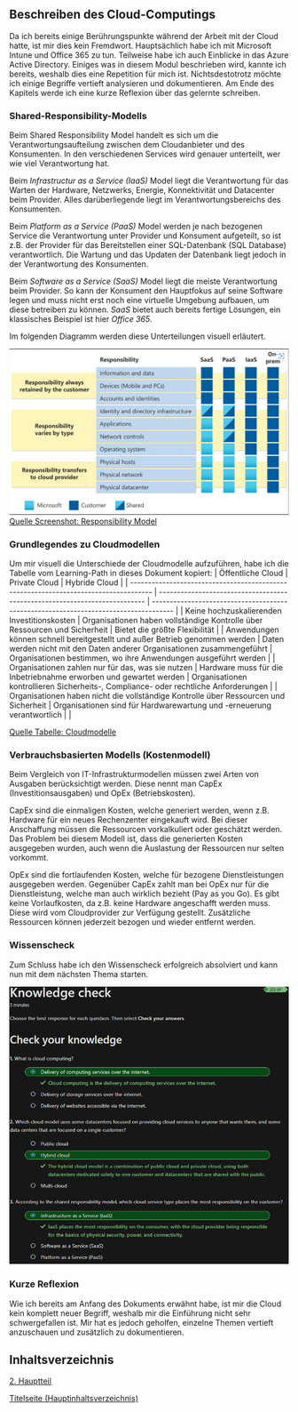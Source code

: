 ## Beschreiben des Cloud-Computings

Da ich bereits einige Berührungspunkte während der Arbeit mit der Cloud hatte, ist mir dies kein Fremdwort. Hauptsächlich habe ich mit Microsoft Intune und Office 365 zu tun. Teilweise habe ich auch Einblicke in das Azure Active Directory. Einiges was in diesem Modul beschrieben wird, kannte ich bereits, weshalb dies eine Repetition für mich ist. Nichtsdestotrotz möchte ich einige Begriffe vertieft analysieren und dokumentieren. Am Ende des Kapitels werde ich eine kurze Reflexion über das gelernte schreiben.

### Shared-Responsibility-Modells

Beim Shared Responsibility Model handelt es sich um die Verantwortungsaufteilung zwischen dem Cloudanbieter und des Konsumenten. In den verschiedenen Services wird genauer unterteilt, wer wie viel Verantwortung hat.

Beim *Infrastructur as a Service (IaaS)* Model liegt die Verantwortung für das Warten der Hardware, Netzwerks, Energie, Konnektivität und Datacenter beim Provider. Alles darüberliegende liegt im Verantwortungsbereichs des Konsumenten.

Beim *Platform as a Service (PaaS)* Model werden je nach bezogenen Service die Verantwortung unter Provider und Konsument aufgeteilt, so ist z.B. der Provider für das Bereitstellen einer SQL-Datenbank (SQL Database) verantwortlich. Die Wartung und das Updaten der Datenbank liegt jedoch in der Verantwortung des Konsumenten.

Beim *Software as a Service (SaaS)* Model liegt die meiste Verantwortung beim Provider. So kann der Konsument den Hauptfokus auf seine Software legen und muss nicht erst noch eine virtuelle Umgebung aufbauen, um diese betreiben zu können. *SaaS* bietet auch bereits fertige Lösungen, ein klassisches Beispiel ist hier *Office 365*.


Im folgenden Diagramm werden diese Unterteilungen visuell erläutert.

![Shared Responsibility Model](../ressources/Sharedrespons_Screenshot.jpg)
[Quelle Screenshot: Responsibility Model](../4_Anhang/Quellenangabe.md#iaas-paas-und-saas)

### Grundlegendes zu Cloudmodellen

Um mir visuell die Unterschiede der Cloudmodelle aufzuführen, habe ich die Tabelle vom Learning-Path in dieses Dokument kopiert:
| Öffentliche Cloud                                                                    | Private Cloud                                                              | Hybride Cloud                                                                        |
| ------------------------------------------------------------------------------------ | -------------------------------------------------------------------------- | ------------------------------------------------------------------------------------ |
| Keine hochzuskalierenden Investitionskosten                                          | Organisationen haben vollständige Kontrolle über Ressourcen und Sicherheit | Bietet die größte Flexibilität                                                       |
| Anwendungen können schnell bereitgestellt und außer Betrieb genommen werden          | Daten werden nicht mit den Daten anderer Organisationen zusammengeführt    | Organisationen bestimmen, wo ihre Anwendungen ausgeführt werden                      |
| Organisationen zahlen nur für das, was sie nutzen                                    | Hardware muss für die Inbetriebnahme erworben und gewartet werden          | Organisationen kontrollieren Sicherheits-, Compliance- oder rechtliche Anforderungen |
| Organisationen haben nicht die vollständige Kontrolle über Ressourcen und Sicherheit | Organisationen sind für Hardwarewartung und -erneuerung verantwortlich     |                                                                                    |

[Quelle Tabelle: Cloudmodelle](../4_Anhang/Quellenangabe.md#Tabelle-der-verschiedenen-cloudmodelle)

### Verbrauchsbasierten Modells (Kostenmodell)

Beim Vergleich von IT-Infrastrukturmodellen müssen zwei Arten von Ausgaben berücksichtigt werden. Diese nennt man CapEx (Investitionsausgaben) und OpEx (Betriebskosten).

CapEx sind die einmaligen Kosten, welche generiert werden, wenn z.B. Hardware für ein neues Rechenzenter eingekauft wird. Bei dieser Anschaffung müssen die Ressourcen vorkalkuliert oder geschätzt werden. Das Problem bei diesem Modell ist, dass die generierten Kosten ausgegeben wurden, auch wenn die Auslastung der Ressourcen nur selten vorkommt.

OpEx sind die fortlaufenden Kosten, welche für bezogene Dienstleistungen ausgegeben werden. Gegenüber CapEx zahlt man bei OpEx nur für die Dienstleistung, welche man auch wirklich bezieht (Pay as you Go). Es gibt keine Vorlaufkosten, da z.B. keine Hardware angeschafft werden muss. Diese wird vom Cloudprovider zur Verfügung gestellt. Zusätzliche Ressourcen können jederzeit bezogen und wieder entfernt werden. 


### Wissenscheck

Zum Schluss habe ich den Wissenscheck erfolgreich absolviert und kann nun mit dem nächsten Thema starten.

![2. Wissensbeurteilung](../ressources/Wissensbeuurteilung_Cloudcomputing.png)

### Kurze Reflexion

Wie ich bereits am Anfang des Dokuments erwähnt habe, ist mir die Cloud kein komplett neuer Begriff, weshalb mir die Einführung nicht sehr schwergefallen ist. Mir hat es jedoch geholfen, einzelne Themen vertieft anzuschauen und zusätzlich zu dokumentieren.

## Inhaltsverzeichnis

[2. Hauptteil](./README.md)

[Titelseite (Hauptinhaltsverzeichnis)](../README.md)
